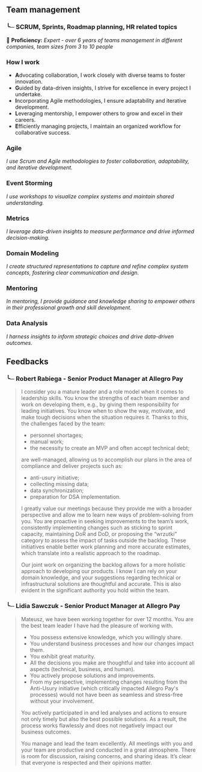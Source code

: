 [//]: # (File: ~/Documents/Resume/Skills/Management.md)
[//]: # (Author: Mateusz Bryll)
[//]: # (Version: 1.0.0)

## Team management

### ╰─ SCRUM, Sprints, Roadmap planning, HR related topics

󱗼 **Proficiency:** *Expert - over 6 years of teams management in different companies, team sizes from 3 to 10 people*

### How I work

* **A**dvocating collaboration, I work closely with diverse teams to foster innovation.
* **G**uided by data-driven insights, I strive for excellence in every project I undertake.
* **I**ncorporating Agile methodologies, I ensure adaptability and iterative development.
* **L**everaging mentorship, I empower others to grow and excel in their careers.
* **E**fficiently managing projects, I maintain an organized workflow for collaborative success.

### Agile

*I use Scrum and Agile methodologies to foster collaboration, adaptability, and iterative
development.*

### Event Storming

*I use workshops to visualize complex systems and maintain shared understanding.*

### Metrics

*I leverage data-driven insights to measure performance and drive informed decision-making.*

### Domain Modeling

*I create structured representations to capture and refine complex system concepts, fostering
clear communication and design.*

### Mentoring

*In mentoring, I provide guidance and knowledge sharing to empower others in their professional
growth and skill development.*

### Data Analysis

*I harness insights to inform strategic choices and drive data-driven outcomes.*

## Feedbacks

### ╰─ Robert Rabiega - Senior Product Manager at Allegro Pay

> I consider you a mature leader and a role model when it comes to leadership skills. You know the
> strengths of each team member and work on developing them, e.g., by giving them responsibility
> for leading initiatives. You know when to show the way, motivate, and make tough decisions when
> the situation requires it. Thanks to this, the challenges faced by the team:
> - personnel shortages;
> - manual work;
> - the necessity to create an MVP and often accept technical debt;
> 
> are well-managed, allowing us to accomplish our plans in the area of compliance and deliver
> projects such as:
> - anti-usury initiative;
> - collecting missing data;
> - data synchronization;
> - preparation for DSA implementation.
> 
> I greatly value our meetings because they provide me with a broader perspective and allow me to
> learn new ways of problem-solving from you. You are proactive in seeking improvements to the
> team’s work, consistently implementing changes such as sticking to sprint capacity, maintaining
> DoR and DoD, or proposing the “wrzutki” category to assess the impact of tasks outside the
> backlog. These initiatives enable better work planning and more accurate estimates, which
> translate into a realistic approach to the roadmap.
> 
> Our joint work on organizing the backlog allows for a more holistic approach to developing our
> products. I know I can rely on your domain knowledge, and your suggestions regarding technical
> or infrastructural solutions are thoughtful and accurate. This is also evident in the significant
> authority you hold within the team.

### ╰─ Lidia Sawczuk - Senior Product Manager at Allegro Pay

> Mateusz, we have been working together for over 12 months. You are the best team leader I have
> had the pleasure of working with.
> 
> - You possess extensive knowledge, which you willingly share.
> - You understand business processes and how our changes impact them.
> - You exhibit great maturity.
> - All the decisions you make are thoughtful and take into account all aspects (technical,
> business, and human).
> - You actively propose solutions and improvements.
> - From my perspective, implementing changes resulting from the Anti-Usury initiative (which
> critically impacted Allegro Pay's processes) would not have been as seamless and stress-free
> without your involvement.
> 
> You actively participated in and led analyses and actions to ensure not only timely but also the
> best possible solutions. As a result, the process works flawlessly and does not negatively impact
> our business outcomes.
> 
> You manage and lead the team excellently. All meetings with you and your team are productive and
> conducted in a great atmosphere. There is room for discussion, raising concerns, and sharing
> ideas. It’s clear that everyone is respected and their opinions matter.

[//]: # (========= End of file =========)
